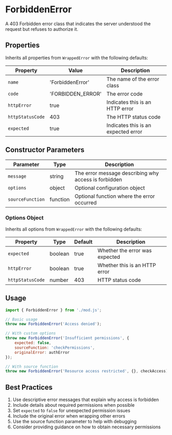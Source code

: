 # ForbiddenError

A 403 Forbidden error class that indicates the server understood the request but refuses to authorize it.

## Properties

Inherits all properties from `WrappedError` with the following defaults:

| Property | Value | Description |
|----------|-------|-------------|
| `name` | 'ForbiddenError' | The name of the error class |
| `code` | 'FORBIDDEN_ERROR' | The error code |
| `httpError` | true | Indicates this is an HTTP error |
| `httpStatusCode` | 403 | The HTTP status code |
| `expected` | true | Indicates this is an expected error |

## Constructor Parameters

| Parameter | Type | Description |
|-----------|------|-------------|
| `message` | string | The error message describing why access is forbidden |
| `options` | object | Optional configuration object |
| `sourceFunction` | function | Optional function where the error occurred |

### Options Object

Inherits all options from `WrappedError` with the following defaults:

| Property | Type | Default | Description |
|----------|------|---------|-------------|
| `expected` | boolean | true | Whether the error was expected |
| `httpError` | boolean | true | Whether this is an HTTP error |
| `httpStatusCode` | number | 403 | HTTP status code |

## Usage

```javascript
import { ForbiddenError } from './mod.js';

// Basic usage
throw new ForbiddenError('Access denied');

// With custom options
throw new ForbiddenError('Insufficient permissions', {
    expected: false,
    sourceFunction: 'checkPermissions',
    originalError: authError
});

// With source function
throw new ForbiddenError('Resource access restricted', {}, checkAccess);
```

## Best Practices

1. Use descriptive error messages that explain why access is forbidden
2. Include details about required permissions when possible
3. Set `expected` to `false` for unexpected permission issues
4. Include the original error when wrapping other errors
5. Use the source function parameter to help with debugging
6. Consider providing guidance on how to obtain necessary permissions 